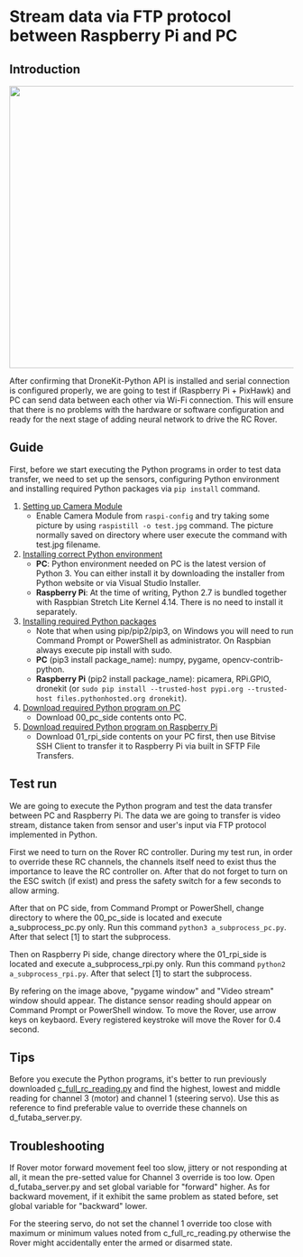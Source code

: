 # Stream data via FTP protocol between Raspberry Pi and PC

## Introduction

<p align = "center">
  <img src = "https://raw.githubusercontent.com/hafiz-kamilin/autonomous_pixhawk_rover/master/02_ftp_streaming_test/stream_test.png" width = "650" height = "500"/>
</p>

After confirming that DroneKit-Python API is installed and serial connection is configured properly, we are going to test if (Raspberry Pi + PixHawk) and PC can send data between each other via Wi-Fi connection. This will ensure that there is no problems with the hardware or software configuration and ready for the next stage of adding neural network to drive the RC Rover.

## Guide

First, before we start executing the Python programs in order to test data transfer, we need to set up the sensors, configuring Python environment and installing required Python packages via ```pip install``` command.

1. [Setting up Camera Module](https://www.raspberrypi.org/documentation/usage/camera/)
    - Enable Camera Module from ```raspi-config``` and try taking some picture by using ```raspistill -o test.jpg``` command. The picture normally saved on directory where user execute the command with test.jpg filename.
2. [Installing correct Python environment](https://www.python.org/)
    - **PC**: Python environment needed on PC is the latest version of Python 3. You can either install it by downloading the installer from Python website or via Visual Studio Installer. 
    - **Raspberry Pi**: At the time of writing, Python 2.7 is bundled together with Raspbian Stretch Lite Kernel 4.14. There is no need to install it separately.
3. [Installing required Python packages](https://packaging.python.org/tutorials/installing-packages/#use-pip-for-installing)
    - Note that when using pip/pip2/pip3, on Windows you will need to run Command Prompt or PowerShell as administrator. On Raspbian always execute pip install with sudo. 
    - **PC** (pip3 install package_name): numpy, pygame, opencv-contrib-python.
    - **Raspberry Pi** (pip2 install package_name): picamera, RPi.GPIO, dronekit (or ```sudo pip install --trusted-host pypi.org --trusted-host files.pythonhosted.org dronekit```).
4. [Download required Python program on PC](https://github.com/hafiz-kamilin/autonomous_pixhawk_rover/tree/master/02_ftp_streaming_test/00_pc_side)
    - Download 00_pc_side contents onto PC.
5. [Download required Python program on Raspberry Pi](https://github.com/hafiz-kamilin/autonomous_pixhawk_rover/tree/master/02_ftp_streaming_test/01_rpi_side)
    - Download 01_rpi_side contents on your PC first, then use Bitvise SSH Client to transfer it to Raspberry Pi via built in SFTP File Transfers.

## Test run

We are going to execute the Python program and test the data transfer between PC and Raspberry Pi. The data we are going to transfer is video stream, distance taken from sensor and user's input via FTP protocol implemented in Python.

First we need to turn on the Rover RC controller. During my test run, in order to override these RC channels, the channels itself need to exist thus the importance to leave the RC controller on. After that do not forget to turn on the ESC switch (if exist) and press the safety switch for a few seconds to allow arming.

After that on PC side, from Command Prompt or PowerShell, change directory to where the 00_pc_side is located and execute a_subprocess_pc.py only. Run this command ```python3 a_subprocess_pc.py```. After that select [1] to start the subprocess.

Then on Raspberry Pi side, change directory where the 01_rpi_side is located and execute a_subprocess_rpi.py only. Run this command ```python2 a_subprocess_rpi.py```. After that select [1] to start the subprocess.

By refering on the image above, "pygame window" and "Video stream" window should appear. The distance sensor reading should appear on Command Prompt or PowerShell window. To move the Rover, use arrow keys on keybaord. Every registered keystroke will move the Rover for 0.4 second.

## Tips

Before you execute the Python programs, it's better to run previously downloaded [c_full_rc_reading.py](https://github.com/hafiz-kamilin/autonomous_pixhawk_rover/blob/master/01_pixhawk_rpi_mavlink/00_dronekit_test/c_full_rc_reading.py) and find the highest, lowest and middle reading for channel 3 (motor) and channel 1 (steering servo). Use this as reference to find preferable value to override these channels on d_futaba_server.py.

## Troubleshooting

If Rover motor forward movement feel too slow, jittery or not responding at all, it mean the pre-setted value for Channel 3 override is too low. Open d_futaba_server.py and set global variable for "forward" higher. As for backward movement, if it exhibit the same problem as stated before, set global variable for "backward" lower.

For the steering servo, do not set the channel 1 override too close with maximum or minimum values noted from c_full_rc_reading.py otherwise the Rover might accidentally enter the armed or disarmed state.